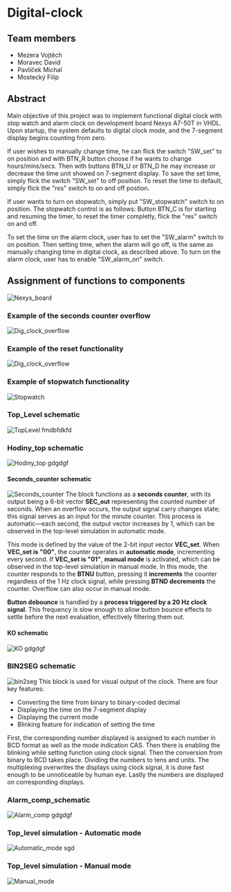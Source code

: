 # Digital-clock

## Team members
* Mezera Vojtěch
* Moravec David
* Pavlíček Michal
* Mostecký Filip

## Abstract
Main objective of this project was to implement functional digital clock with stop watch and alarm clock on development board Nexys A7-50T in VHDL. Upon startup, the system defaults to digital clock mode, and the 7-segment display begins counting from zero.

If user wishes to manually change time, he can flick the switch "SW_set" to on position and with BTN_R button choose if he wants to change hours/mins/secs. Then with buttons BTN_U or BTN_D he may increase or decrease the time unit showed on 7-segment display. To save the set time, simply flick the switch "SW_set" to off position. To reset the time to default, simply flick the "res" switch to on and off postion.

If user wants to turn on stopwatch, simply put "SW_stopwatch" switch to on position. The stopwatch control is as follows: Button BTN_C is for starting and resuming the timer, to reset the timer completly, flick the "res" switch on and off.

To set the time on the alarm clock, user has to set the "SW_alarm" switch to on position. Then setting time, when the alarm will go off, is the same as manually changing time in digital clock, as described above. To turn on the alarm clock, user has to enable "SW_alarm_on" switch.

## Assignment of functions to components 
![Nexys_board](images/Nexys.drawio.png)

### Example of the seconds counter overflow
![Dig_clock_overflow](images/Dig_clock_overflow.gif)

### Example of the reset functionality
![Dig_clock_overflow](images/Dig_clock_reset_functionality.gif)

### Example of stopwatch functionality
![Stopwatch](images/Stopwatch_functionality.gif)


### Top_Level schematic
![TopLevel](images/top_level_schematic.png)
fmdbfdkfd

### Hodiny_top schematic
![Hodiny_top](images/hodiny_top_schematic.png)
gdgdgf

#### Seconds_counter schematic
![Seconds_counter](images/seconds_counter.png)
The block functions as a **seconds counter**, with its output being a 6-bit vector **SEC_out** representing the counted number of seconds. When an overflow occurs, the output signal carry changes state; this signal serves as an input for the minute counter. This process is automatic—each second, the output vector increases by 1, which can be observed in the top-level simulation in automatic mode.

This mode is defined by the value of the 2-bit input vector **VEC_set**. When **VEC_set is "00"**, the counter operates in **automatic mode**, incrementing every second. If **VEC_set is "01"**, **manual mode** is activated, which can be observed in the top-level simulation in manual mode. In this mode, the counter responds to the **BTNU** button, pressing it **increments** the counter regardless of the 1 Hz clock signal, while pressing **BTND decrements** the counter. Overflow can also occur in manual mode.

**Button debounce** is handled by a **process triggered by a 20 Hz clock signal**. This frequency is slow enough to allow button bounce effects to settle before the next evaluation, effectively filtering them out.

#### KO schematic
![KO](images/KO_schematic.png)
gdgdgf

### BIN2SEG schematic
![bin2seg](images/bin2seg_schematic.png)
This block is used for visual output of the clock. There are four key features:
* Converting the time from binary to binary-coded decimal
* Displaying the time on the 7-segment display
* Displaying the current mode
* Blinking feature for indication of setting the time

First, the corresponding number displayed is assigned to each number in BCD format as well as the mode indication CAS. Then there is enabling the blinking while setting function using clock signal. Then the conversion from binary to BCD takes place. Dividing the numbers to tens and units. The multiplexing overwrites the displays using clock signal, it is done fast enough to be unnoticeable by human eye. Lastly the numbers are displayed on corresponding displays.

### Alarm_comp_schematic
![Alarm_comp](images/ala_comp_schematic.png)
gdgdgf

### Top_level simulation - Automatic mode
![Automatic_mode](images/Automatic_mode.png)
sgd

### Top_level simulation - Manual mode
![Manual_mode](images/Manual_mode.png)
